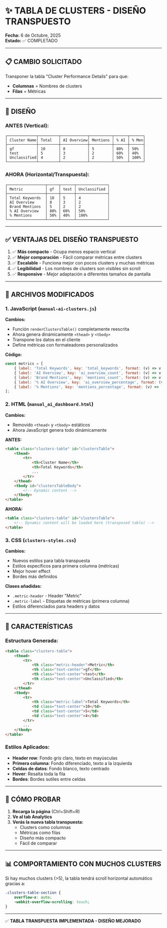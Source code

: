 # ✨ TABLA DE CLUSTERS - DISEÑO TRANSPUESTO

**Fecha:** 6 de Octubre, 2025  
**Estado:** ✅ COMPLETADO

---

## 📋 CAMBIO SOLICITADO

Transponer la tabla "Cluster Performance Details" para que:
- **Columnas** = Nombres de clusters
- **Filas** = Métricas

---

## 🎨 DISEÑO

### ANTES (Vertical):
```
┌─────────────┬─────────┬────────────┬──────────┬──────┬──────┐
│ Cluster Name│ Total   │ AI Overview│ Mentions │ % AI │ % Men│
├─────────────┼─────────┼────────────┼──────────┼──────┼──────┤
│ gf          │ 10      │ 8          │ 5        │ 80%  │ 50%  │
│ test        │ 5       │ 3          │ 2        │ 60%  │ 40%  │
│ Unclassified│ 4       │ 2          │ 2        │ 50%  │ 100% │
└─────────────┴─────────┴────────────┴──────────┴──────┴──────┘
```

### AHORA (Horizontal/Transpuesta):
```
┌─────────────────┬─────┬──────┬──────────────┐
│ Metric          │ gf  │ test │ Unclassified │
├─────────────────┼─────┼──────┼──────────────┤
│ Total Keywords  │ 10  │ 5    │ 4            │
│ AI Overview     │ 8   │ 3    │ 2            │
│ Brand Mentions  │ 5   │ 2    │ 2            │
│ % AI Overview   │ 80% │ 60%  │ 50%          │
│ % Mentions      │ 50% │ 40%  │ 100%         │
└─────────────────┴─────┴──────┴──────────────┘
```

---

## ✅ VENTAJAS DEL DISEÑO TRANSPUESTO

1. ✅ **Más compacto** - Ocupa menos espacio vertical
2. ✅ **Mejor comparación** - Fácil comparar métricas entre clusters
3. ✅ **Escalable** - Funciona mejor con pocos clusters y muchas métricas
4. ✅ **Legibilidad** - Los nombres de clusters son visibles sin scroll
5. ✅ **Responsive** - Mejor adaptación a diferentes tamaños de pantalla

---

## 📁 ARCHIVOS MODIFICADOS

### 1. JavaScript (`manual-ai-clusters.js`)

**Cambios:**
- Función `renderClustersTable()` completamente reescrita
- Ahora genera dinámicamente `<thead>` y `<tbody>`
- Transpone los datos en el cliente
- Define métricas con formateadores personalizados

**Código:**
```javascript
const metrics = [
    { label: 'Total Keywords', key: 'total_keywords', format: (v) => v || 0 },
    { label: 'AI Overview', key: 'ai_overview_count', format: (v) => v || 0 },
    { label: 'Brand Mentions', key: 'mentions_count', format: (v) => v || 0 },
    { label: '% AI Overview', key: 'ai_overview_percentage', format: (v) => `${(v || 0).toFixed(1)}%` },
    { label: '% Mentions', key: 'mentions_percentage', format: (v) => `${(v || 0).toFixed(1)}%` }
];
```

### 2. HTML (`manual_ai_dashboard.html`)

**Cambios:**
- Removido `<thead>` y `<tbody>` estáticos
- Ahora JavaScript genera todo dinámicamente

**ANTES:**
```html
<table class="clusters-table" id="clustersTable">
    <thead>
        <tr>
            <th>Cluster Name</th>
            <th>Total Keywords</th>
            ...
        </tr>
    </thead>
    <tbody id="clustersTableBody">
        <!-- Dynamic content -->
    </tbody>
</table>
```

**AHORA:**
```html
<table class="clusters-table" id="clustersTable">
    <!-- Dynamic content will be loaded here (transposed table) -->
</table>
```

### 3. CSS (`clusters-styles.css`)

**Cambios:**
- Nuevos estilos para tabla transpuesta
- Estilos específicos para primera columna (métricas)
- Mejor hover effect
- Bordes más definidos

**Clases añadidas:**
- `.metric-header` - Header "Metric"
- `.metric-label` - Etiquetas de métricas (primera columna)
- Estilos diferenciados para headers y datos

---

## 🎯 CARACTERÍSTICAS

### Estructura Generada:
```html
<table class="clusters-table">
    <thead>
        <tr>
            <th class="metric-header">Metric</th>
            <th class="text-center">gf</th>
            <th class="text-center">test</th>
            <th class="text-center">Unclassified</th>
        </tr>
    </thead>
    <tbody>
        <tr>
            <th class="metric-label">Total Keywords</th>
            <td class="text-center">10</td>
            <td class="text-center">5</td>
            <td class="text-center">4</td>
        </tr>
        ...
    </tbody>
</table>
```

### Estilos Aplicados:
- **Header row**: Fondo gris claro, texto en mayúsculas
- **Primera columna**: Fondo diferenciado, texto a la izquierda
- **Celdas de datos**: Fondo blanco, texto centrado
- **Hover**: Resalta toda la fila
- **Bordes**: Bordes sutiles entre celdas

---

## 🚀 CÓMO PROBAR

1. **Recarga la página** (Ctrl+Shift+R)
2. **Ve al tab Analytics**
3. **Verás la nueva tabla transpuesta:**
   - Clusters como columnas
   - Métricas como filas
   - Diseño más compacto
   - Fácil de comparar

---

## 📊 COMPORTAMIENTO CON MUCHOS CLUSTERS

Si hay muchos clusters (>5), la tabla tendrá scroll horizontal automático gracias a:
```css
.clusters-table-section {
    overflow-x: auto;
    -webkit-overflow-scrolling: touch;
}
```

---

✅ **TABLA TRANSPUESTA IMPLEMENTADA - DISEÑO MEJORADO**
